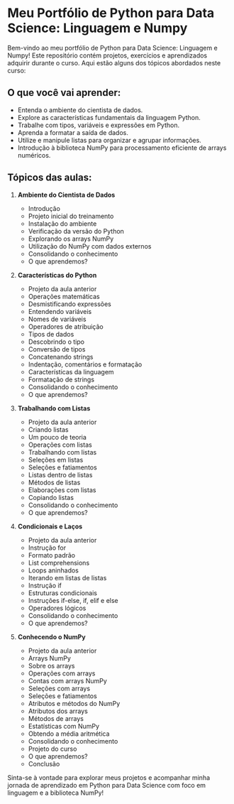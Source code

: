 # Meu Portfólio de Python para Data Science: Linguagem e Numpy

Bem-vindo ao meu portfólio de Python para Data Science: Linguagem e Numpy! Este repositório contém projetos, exercícios e aprendizados adquirir durante o curso. Aqui estão alguns dos tópicos abordados neste curso:

## O que você vai aprender:

- Entenda o ambiente do cientista de dados.
- Explore as características fundamentais da linguagem Python.
- Trabalhe com tipos, variáveis e expressões em Python.
- Aprenda a formatar a saída de dados.
- Utilize e manipule listas para organizar e agrupar informações.
- Introdução à biblioteca NumPy para processamento eficiente de arrays numéricos.

## Tópicos das aulas:

1. **Ambiente do Cientista de Dados**
   - Introdução
   - Projeto inicial do treinamento
   - Instalação do ambiente
   - Verificação da versão do Python
   - Explorando os arrays NumPy
   - Utilização do NumPy com dados externos
   - Consolidando o conhecimento
   - O que aprendemos?

2. **Características do Python**
   - Projeto da aula anterior
   - Operações matemáticas
   - Desmistificando expressões
   - Entendendo variáveis
   - Nomes de variáveis
   - Operadores de atribuição
   - Tipos de dados
   - Descobrindo o tipo
   - Conversão de tipos
   - Concatenando strings
   - Indentação, comentários e formatação
   - Características da linguagem
   - Formatação de strings
   - Consolidando o conhecimento
   - O que aprendemos?

3. **Trabalhando com Listas**
   - Projeto da aula anterior
   - Criando listas
   - Um pouco de teoria
   - Operações com listas
   - Trabalhando com listas
   - Seleções em listas
   - Seleções e fatiamentos
   - Listas dentro de listas
   - Métodos de listas
   - Elaborações com listas
   - Copiando listas
   - Consolidando o conhecimento
   - O que aprendemos?

4. **Condicionais e Laços**
   - Projeto da aula anterior
   - Instrução for
   - Formato padrão
   - List comprehensions
   - Loops aninhados
   - Iterando em listas de listas
   - Instrução if
   - Estruturas condicionais
   - Instruções if-else, if, elif e else
   - Operadores lógicos
   - Consolidando o conhecimento
   - O que aprendemos?

5. **Conhecendo o NumPy**
   - Projeto da aula anterior
   - Arrays NumPy
   - Sobre os arrays
   - Operações com arrays
   - Contas com arrays NumPy
   - Seleções com arrays
   - Seleções e fatiamentos
   - Atributos e métodos do NumPy
   - Atributos dos arrays
   - Métodos de arrays
   - Estatísticas com NumPy
   - Obtendo a média aritmética
   - Consolidando o conhecimento
   - Projeto do curso
   - O que aprendemos?
   - Conclusão

Sinta-se à vontade para explorar meus projetos e acompanhar minha jornada de aprendizado em Python para Data Science com foco em linguagem e a biblioteca NumPy!
